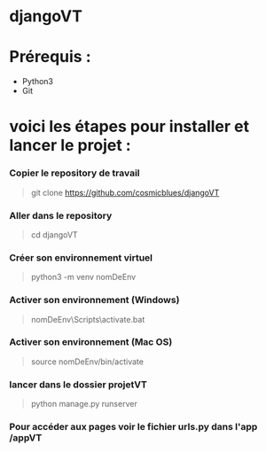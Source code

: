 # djangoVT

# Prérequis : 
* Python3
* Git

# voici les étapes pour installer et lancer le projet : 


### Copier le repository de travail 
> git clone https://github.com/cosmicblues/djangoVT

### Aller dans le repository 
> cd djangoVT

### Créer son environnement virtuel
> python3 -m venv nomDeEnv

### Activer son environnement (Windows)
> nomDeEnv\Scripts\activate.bat

### Activer son environnement (Mac OS)
> source nomDeEnv/bin/activate

### lancer dans le dossier projetVT 
>python manage.py runserver

### Pour accéder aux pages voir le fichier urls.py dans l'app /appVT
